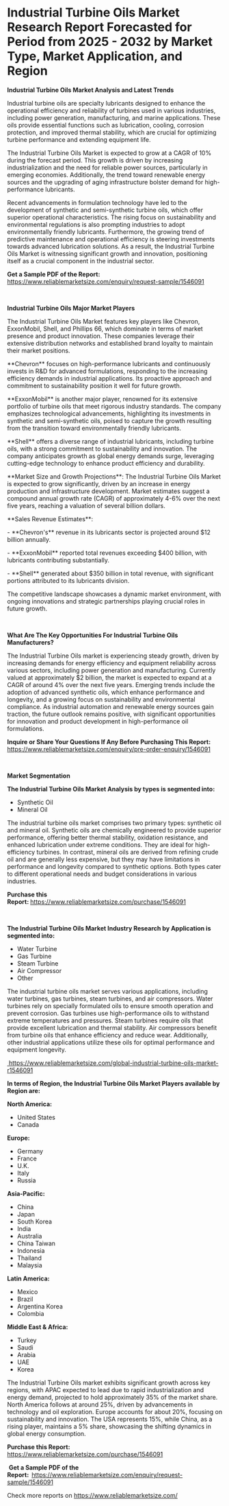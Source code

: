 <p><h1>Industrial Turbine Oils Market Research Report Forecasted for Period from 2025 -  2032 by Market Type, Market Application, and Region</h1></p><p><strong>Industrial Turbine Oils Market Analysis and Latest Trends</strong></p>
<p><p>Industrial turbine oils are specialty lubricants designed to enhance the operational efficiency and reliability of turbines used in various industries, including power generation, manufacturing, and marine applications. These oils provide essential functions such as lubrication, cooling, corrosion protection, and improved thermal stability, which are crucial for optimizing turbine performance and extending equipment life.</p><p>The Industrial Turbine Oils Market is expected to grow at a CAGR of 10% during the forecast period. This growth is driven by increasing industrialization and the need for reliable power sources, particularly in emerging economies. Additionally, the trend toward renewable energy sources and the upgrading of aging infrastructure bolster demand for high-performance lubricants.</p><p>Recent advancements in formulation technology have led to the development of synthetic and semi-synthetic turbine oils, which offer superior operational characteristics. The rising focus on sustainability and environmental regulations is also prompting industries to adopt environmentally friendly lubricants. Furthermore, the growing trend of predictive maintenance and operational efficiency is steering investments towards advanced lubrication solutions. As a result, the Industrial Turbine Oils Market is witnessing significant growth and innovation, positioning itself as a crucial component in the industrial sector.</p></p>
<p><strong>Get a Sample PDF of the Report:&nbsp;</strong> <a href="https://www.reliablemarketsize.com/enquiry/request-sample/1546091?utm_campaign=3456&utm_medium=2&utm_source=Github&utm_content=ia&utm_term=02042025&utm_id=industrial-turbine-oils">https://www.reliablemarketsize.com/enquiry/request-sample/1546091</a></p>
<p>&nbsp;</p>
<p><strong>Industrial Turbine Oils Major Market Players</strong></p>
<p><p>The Industrial Turbine Oils Market features key players like Chevron, ExxonMobil, Shell, and Phillips 66, which dominate in terms of market presence and product innovation. These companies leverage their extensive distribution networks and established brand loyalty to maintain their market positions.</p><p>**Chevron** focuses on high-performance lubricants and continuously invests in R&D for advanced formulations, responding to the increasing efficiency demands in industrial applications. Its proactive approach and commitment to sustainability position it well for future growth.</p><p>**ExxonMobil** is another major player, renowned for its extensive portfolio of turbine oils that meet rigorous industry standards. The company emphasizes technological advancements, highlighting its investments in synthetic and semi-synthetic oils, poised to capture the growth resulting from the transition toward environmentally friendly lubricants.</p><p>**Shell** offers a diverse range of industrial lubricants, including turbine oils, with a strong commitment to sustainability and innovation. The company anticipates growth as global energy demands surge, leveraging cutting-edge technology to enhance product efficiency and durability.</p><p>**Market Size and Growth Projections**: The Industrial Turbine Oils Market is expected to grow significantly, driven by an increase in energy production and infrastructure development. Market estimates suggest a compound annual growth rate (CAGR) of approximately 4-6% over the next five years, reaching a valuation of several billion dollars.</p><p>**Sales Revenue Estimates**: </p><p>- **Chevron's** revenue in its lubricants sector is projected around $12 billion annually.</p><p>- **ExxonMobil** reported total revenues exceeding $400 billion, with lubricants contributing substantially.</p><p>- **Shell** generated about $350 billion in total revenue, with significant portions attributed to its lubricants division.</p><p>The competitive landscape showcases a dynamic market environment, with ongoing innovations and strategic partnerships playing crucial roles in future growth.</p></p>
<p>&nbsp;</p>
<p><strong>What Are The Key Opportunities For Industrial Turbine Oils Manufacturers?</strong></p>
<p><p>The Industrial Turbine Oils market is experiencing steady growth, driven by increasing demands for energy efficiency and equipment reliability across various sectors, including power generation and manufacturing. Currently valued at approximately $2 billion, the market is expected to expand at a CAGR of around 4% over the next five years. Emerging trends include the adoption of advanced synthetic oils, which enhance performance and longevity, and a growing focus on sustainability and environmental compliance. As industrial automation and renewable energy sources gain traction, the future outlook remains positive, with significant opportunities for innovation and product development in high-performance oil formulations.</p></p>
<p><strong>Inquire or Share Your Questions If Any Before Purchasing This Report:</strong> <a href="https://www.reliablemarketsize.com/enquiry/pre-order-enquiry/1546091?utm_campaign=3456&utm_medium=2&utm_source=Github&utm_content=ia&utm_term=02042025&utm_id=industrial-turbine-oils">https://www.reliablemarketsize.com/enquiry/pre-order-enquiry/1546091</a></p>
<p>&nbsp;</p>
<p><strong>Market Segmentation</strong></p>
<p><strong>The Industrial Turbine Oils Market Analysis by types is segmented into:</strong></p>
<p><ul><li>Synthetic Oil</li><li>Mineral Oil</li></ul></p>
<p><p>The industrial turbine oils market comprises two primary types: synthetic oil and mineral oil. Synthetic oils are chemically engineered to provide superior performance, offering better thermal stability, oxidation resistance, and enhanced lubrication under extreme conditions. They are ideal for high-efficiency turbines. In contrast, mineral oils are derived from refining crude oil and are generally less expensive, but they may have limitations in performance and longevity compared to synthetic options. Both types cater to different operational needs and budget considerations in various industries.</p></p>
<p><strong>Purchase this Report:&nbsp;</strong><a href="https://www.reliablemarketsize.com/purchase/1546091?utm_campaign=3456&utm_medium=2&utm_source=Github&utm_content=ia&utm_term=02042025&utm_id=industrial-turbine-oils">https://www.reliablemarketsize.com/purchase/1546091</a></p>
<p>&nbsp;</p>
<p><strong>The Industrial Turbine Oils Market Industry Research by Application is segmented into:</strong></p>
<p><ul><li>Water Turbine</li><li>Gas Turbine</li><li>Steam Turbine</li><li>Air Compressor</li><li>Other</li></ul></p>
<p><p>The industrial turbine oils market serves various applications, including water turbines, gas turbines, steam turbines, and air compressors. Water turbines rely on specially formulated oils to ensure smooth operation and prevent corrosion. Gas turbines use high-performance oils to withstand extreme temperatures and pressures. Steam turbines require oils that provide excellent lubrication and thermal stability. Air compressors benefit from turbine oils that enhance efficiency and reduce wear. Additionally, other industrial applications utilize these oils for optimal performance and equipment longevity.</p></p>
<p><a href="https://www.reliablemarketsize.com/global-industrial-turbine-oils-market-r1546091?utm_campaign=3456&utm_medium=2&utm_source=Github&utm_content=ia&utm_term=02042025&utm_id=industrial-turbine-oils">&nbsp;https://www.reliablemarketsize.com/global-industrial-turbine-oils-market-r1546091</a></p>
<p><strong>In terms of Region, the Industrial Turbine Oils Market Players available by Region are:</strong></p>
<p>
    <p> <strong> North America: </strong>
        <ul>
            <li>United States</li>
            <li>Canada</li>
        </ul>
        </p> 
    <p> <strong> Europe: </strong>
        <ul>
            <li>Germany</li>
            <li>France</li>
            <li>U.K.</li>
            <li>Italy</li>
            <li>Russia</li>
        </ul>
        </p> 
    <p> <strong> Asia-Pacific: </strong>
        <ul>
            <li>China</li>
            <li>Japan</li>
            <li>South Korea</li>
            <li>India</li>
            <li>Australia</li>
            <li>China Taiwan</li>
            <li>Indonesia</li>
            <li>Thailand</li>
            <li>Malaysia</li>
        </ul>
        </p> 
    <p> <strong> Latin America: </strong>
        <ul>
            <li>Mexico</li>
            <li>Brazil</li>
            <li>Argentina Korea</li>
            <li>Colombia</li>
        </ul>
        </p> 
    <p> <strong> Middle East & Africa: </strong>
        <ul>
            <li>Turkey</li>
            <li>Saudi</li>
            <li>Arabia</li>
            <li>UAE</li>
            <li>Korea</li>
        </ul>
    </p>
    </p>
<p><p>The Industrial Turbine Oils market exhibits significant growth across key regions, with APAC expected to lead due to rapid industrialization and energy demand, projected to hold approximately 35% of the market share. North America follows at around 25%, driven by advancements in technology and oil exploration. Europe accounts for about 20%, focusing on sustainability and innovation. The USA represents 15%, while China, as a rising player, maintains a 5% share, showcasing the shifting dynamics in global energy consumption.</p></p>
<p><strong>Purchase this Report: </strong><a href="https://www.reliablemarketsize.com/purchase/1546091?utm_campaign=3456&utm_medium=2&utm_source=Github&utm_content=ia&utm_term=02042025&utm_id=industrial-turbine-oils">https://www.reliablemarketsize.com/purchase/1546091</a></p>
<p>&nbsp;<strong>Get a Sample PDF of the Report:&nbsp;&nbsp;</strong><a href="https://www.reliablemarketsize.com/enquiry/request-sample/1546091?utm_campaign=3456&utm_medium=2&utm_source=Github&utm_content=ia&utm_term=02042025&utm_id=industrial-turbine-oils">https://www.reliablemarketsize.com/enquiry/request-sample/1546091</a></p>
<p><strong></strong></p>
<p>Check more reports on <a href="https://www.reliablemarketsize.com/?utm_campaign=3456&utm_medium=2&utm_source=Github&utm_content=ia&utm_term=02042025&utm_id=industrial-turbine-oils">https://www.reliablemarketsize.com/</a></p>